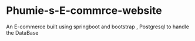 # Phumie-s-E-commrce-website
An E-commerce built using springboot and bootstrap , Postgresql to handle the DataBase
